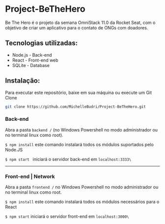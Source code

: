 # Project-BeTheHero

Be The Hero é o projeto da semana OmniStack 11.0 da Rocket Seat, com o objetivo de criar um aplicativo para o contato de ONGs com doadores.

## Tecnologias utilizadas:
* Node.js - Back-end
* React - Front-end web
* SQLite - Database

## Instalação:

Para executar este repositório, baixe em sua máquina ou execute um Git Clone

```bash
git clone https://github.com/MichelleBudri/Project-BeTheHero.git
```


### Back-end

Abra a pasta `backend /` (no Windows Powershell no modo administrador ou no terminal linux como root).


`$ npm install` este comando instalará todos os módulos suportados pelo Node.JS

`$ npm start ` iniciará o servidor back-end em `localhost:3333\`

---

### Front-end | Network
Abra a pasta `frontend /` no Windows Powershell no modo administrador ou no terminal linux como root.


`$ npm install` este comando instalará todos os módulos necessários para o React



`$ npm start` iniciará o servidor front-end em `localhost:3000\`

